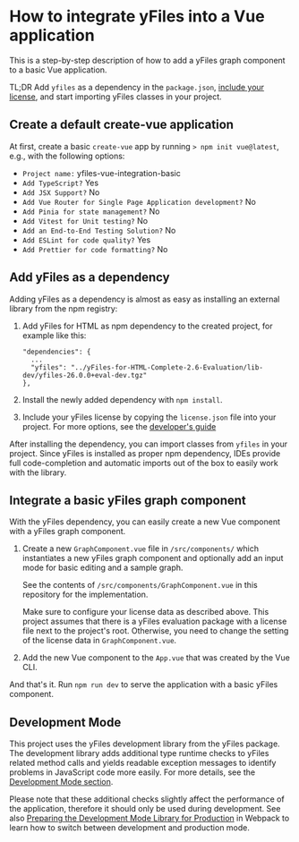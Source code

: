 # How to integrate yFiles into a Vue application

This is a step-by-step description of how to add a yFiles graph component to a basic Vue application.

TL;DR Add `yfiles` as a dependency in the `package.json`,
[include your license](https://docs.yworks.com/yfileshtml/#/dguide/licensing#_general_concept),
and start importing yFiles classes in your project.

## Create a default create-vue application

At first, create a basic `create-vue` app by running `> npm init vue@latest`, e.g., with
the following options:

- `Project name:` yfiles-vue-integration-basic
- `Add TypeScript?` Yes
- `Add JSX Support?` No
- `Add Vue Router for Single Page Application development?` No
- `Add Pinia for state management?` No
- `Add Vitest for Unit testing?` No
- `Add an End-to-End Testing Solution?` No
- `Add ESLint for code quality?` Yes
- `Add Prettier for code formatting?` No

## Add yFiles as a dependency

Adding yFiles as a dependency is almost as easy as installing an external library from the npm registry:

1. Add yFiles for HTML as npm dependency to the created project, for example like this:

   ```
   "dependencies": {
     ...
     "yfiles": "../yFiles-for-HTML-Complete-2.6-Evaluation/lib-dev/yfiles-26.0.0+eval-dev.tgz"
   },
   ```

2. Install the newly added dependency with `npm install`.

3. Include your yFiles license by copying the `license.json` file into your project. For more options,
   see the [developer's guide](https://docs.yworks.com/yfileshtml/#/dguide/licensing#_general_concept)

After installing the dependency, you can import classes from `yfiles` in your project. Since yFiles
is installed as proper npm dependency, IDEs provide full code-completion and automatic imports out
of the box to easily work with the library.

## Integrate a basic yFiles graph component

With the yFiles dependency, you can easily create a new Vue component with a yFiles graph component.

1. Create a new `GraphComponent.vue` file in `/src/components/` which instantiates a new yFiles
   graph component and optionally add an input mode for basic editing and a sample graph.

   See the contents of `/src/components/GraphComponent.vue` in this repository for the implementation.

   Make sure to configure your license data as described above. This project assumes that there is
   a yFiles evaluation package with a license file next to the project's root. Otherwise, you need
   to change the setting of the license data in `GraphComponent.vue`.

2. Add the new Vue component to the `App.vue` that was created by the Vue CLI.

And that's it. Run `npm run dev` to serve the application with a basic yFiles component.

## Development Mode

This project uses the yFiles development library from the yFiles package. The development library
adds additional type runtime checks to yFiles related method calls and yields readable exception
messages to identify problems in JavaScript code more easily.
For more details, see the [Development Mode section](http://docs.yworks.com/yfileshtml/#/dguide/yfiles_development_mode).

Please note that these additional checks slightly affect the performance of the application,
therefore it should only be used during development.
See also [Preparing the Development Mode Library for Production](https://docs.yworks.com/yfileshtml/#/dguide/deployment#dev-deployment)
in Webpack to learn how to switch between development and production mode.
